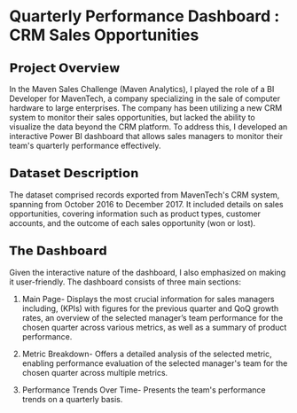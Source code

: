 # Quarterly Performance Dashboard : CRM Sales Opportunities

## 𝗣𝗿𝗼𝗷𝗲𝗰𝘁 𝗢𝘃𝗲𝗿𝘃𝗶𝗲𝘄
In the Maven Sales Challenge (Maven Analytics), I played the role of a BI Developer for MavenTech, a company specializing in the sale of computer hardware to large enterprises. The company has been utilizing a new CRM system to monitor their sales opportunities, but lacked the ability to visualize the data beyond the CRM platform.
To address this, I developed an interactive Power BI dashboard that allows sales managers to monitor their team's quarterly performance effectively.

## 𝗗𝗮𝘁𝗮𝘀𝗲𝘁 𝗗𝗲𝘀𝗰𝗿𝗶𝗽𝘁𝗶𝗼𝗻
The dataset comprised records exported from MavenTech's CRM system, spanning from October 2016 to December 2017. It included details on sales opportunities, covering information such as product types, customer accounts, and the outcome of each sales opportunity (won or lost).

## 𝗧𝗵𝗲 𝗗𝗮𝘀𝗵𝗯𝗼𝗮𝗿𝗱
Given the interactive nature of the dashboard, I also emphasized on making it user-friendly. The dashboard consists of three main sections:

1. Main Page- Displays the most crucial information for sales managers including, (KPIs) with figures for the previous quarter and QoQ growth rates, an overview of the selected manager’s team performance for the chosen quarter across various metrics, as well as a summary of product performance.

2. Metric Breakdown- Offers a detailed analysis of the selected metric, enabling performance evaluation of the selected manager's team for the chosen quarter across multiple metrics.

3. Performance Trends Over Time- Presents the team's performance trends on a quarterly basis.

